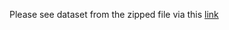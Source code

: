 Please see dataset from the zipped file via this [link](https://drive.google.com/file/d/1CR6tniMqGazBvNVuMD_ZV66KLUog2PQp/view?usp=sharing)
